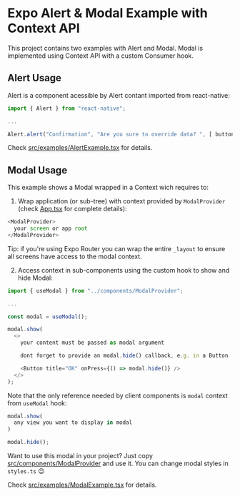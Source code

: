 <!-- prettier-ignore-start -->
# Expo Alert & Modal Example with Context API

This project contains two examples with Alert and Modal. Modal is implemented using Context API with a custom Consumer hook.

## Alert Usage

Alert is a component acessible by Alert contant imported from react-native:

```js
import { Alert } from "react-native";

...

Alert.alert("Confirmation", "Are you sure to override data? ", [ buttons array ]);
```

Check [src/examples/AlertExample.tsx](src/examples/AlertExample.tsx) for details.

## Modal Usage

This example shows a Modal wrapped in a Context wich requires to:

1. Wrap application (or sub-tree) with context provided by `ModalProvider` (check [App.tsx](App.tsx) for complete details):

```js
<ModalProvider>
  your screen or app root
</ModalProvider>
```

Tip: if you're using Expo Router you can wrap the entire `_layout` to ensure all screens have access to the modal context.

2. Access context in sub-components using the custom hook to show and hide Modal:

```js
import { useModal } from "../components/ModalProvider";

...

const modal = useModal();

modal.show(
  <>
    your content must be passed as modal argument

    dont forget to provide an modal.hide() callback, e.g. in a Button

    <Button title="OK" onPress={() => modal.hide()} />
  </>
);

```

Note that the only reference needed by client components is `modal` context from `useModal` hook:

```js
modal.show( 
  any view you want to display in modal 
)
```

```js
modal.hide();
```

Want to use this modal in your project? Just copy [src/components/ModalProvider](src/components/ModalProvider) and use it. You can change modal styles in `styles.ts` 😉

Check [src/examples/ModalExample.tsx](src/examples/ModalExample.tsx) for details.

<!-- prettier-ignore-end -->
